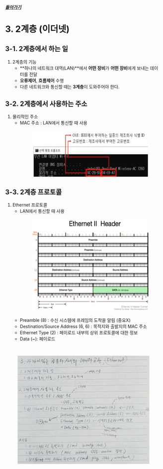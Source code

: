 ##### [돌아가기](./README.md)
# 3. 2계층 (이더넷)

## 3-1. 2계층에서 하는 일
1. 2계층의 기능
    - **하나의 네트워크 대역(LAN)**에서 **어떤 장비**가 **어떤 장비**에게 보내는 데이터를 전달
    - **오류제어**, **흐름제어** 수행
    - 다른 네트워크와 통신할 때는 **3계층**이 도와주어야 한다.


## 3-2. 2계층에서 사용하는 주소
1. 물리적인 주소
    - MAC 주소 : LAN에서 통신할 때 사용<br>
        <figure>
        <img src="./imgsrc/MACAddress.PNG" height="150">
        </figure>

## 3-3. 2계층 프로토콜
1. Ethernet 프로토콜
    - LAN에서 통신할 때 사용<br>
        <figure>
        <img src="./imgsrc/EthernetHeader.PNG" height="300">
        </figure>
    - Preamble (8) : 수신 시스템에 프레임의 도착을 알림 (중요X)
    - Destination/Source Address (6, 6) : 목적지와 출발지의 MAC 주소
    - Ethernet Type (2) : 페이로드 내부의 상위 프로토콜에 대한 정보
    - Data (~): 페이로드

<br>

<figure>
<img src="./imgsrc/03_DataLinkLayer(Ethernet).png" width="600">
</figure>